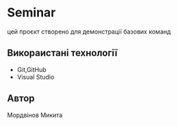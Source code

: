 # Seminar
цей проєкт створено для демонстрації базових команд
##  Викораистані технології
- Git,GitHub
- Visual Studio
## Автор
Мордвінов Микита
